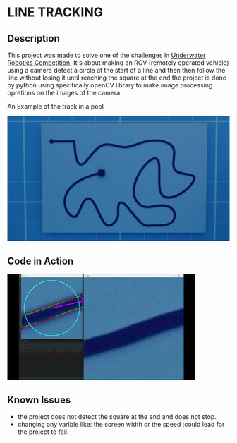 # LINE TRACKING

## Description
This project was made to solve one of the challenges in [Underwater Robotics Competition.](https://www.uwrchallenges.org)
It's about making an ROV (remotely operated vehicle) using a camera detect a circle at the start of a line and then then follow the line without losing it until reaching the square at the end
the project is done by python using specifically openCV library to make image processing opretions on the images of the camera

An Example of the track in a pool

![An Example of the track in a pool](https://github.com/AbuAlHagag/ROV-line-track/blob/master/referance.jpg)

## Code in Action
![](https://github.com/AbuAlHagag/ROV-line-track/blob/master/line%20track%20gif.gif)

## Known Issues
* the project does not detect the square at the end and does not stop.
* changing any varible like: the screen width or the speed ;could lead for the project to fail.

